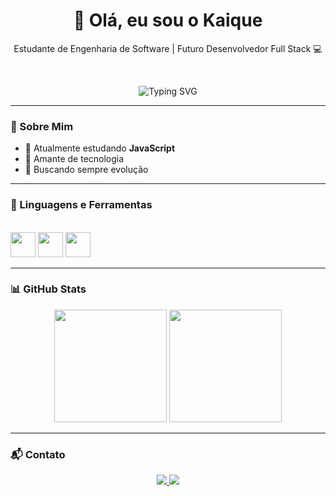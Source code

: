 <h1 align="center">👋 Olá, eu sou o Kaique</h1>

<p align="center">
  Estudante de Engenharia de Software | Futuro Desenvolvedor Full Stack 💻
</p>

<br>

<p align="center">
  <img src="https://readme-typing-svg.herokuapp.com?color=00FF7F&size=30&center=true&vCenter=true&width=1000&lines=Seja+bem-vindo+ao+meu+Repositório+:%29;Welcome+to+my+repository+:%29"; alt="Typing SVG" />
</p>

---

### 🚀 Sobre Mim

- 🔭 Atualmente estudando **JavaScript**
- 🌱 Amante de tecnologia
- 🎯 Buscando sempre evolução 
---

### 🧰 Linguagens e Ferramentas
<br>

<div align="start">
  <img src="https://cdn.jsdelivr.net/gh/devicons/devicon/icons/javascript/javascript-original.svg" width="40px" />
  <img src="https://cdn.jsdelivr.net/gh/devicons/devicon/icons/html5/html5-original.svg" width="40px" />
  <img src="https://cdn.jsdelivr.net/gh/devicons/devicon/icons/css3/css3-original.svg" width="40px" />
</div>

---

### 📊 GitHub Stats

<div align="center">
  <img height="180em" src="https://github-readme-stats.vercel.app/api?username=KaiqueBz&show_icons=true&theme=gruvbox&include_all_commits=true&count_private=true"/>
  <img height="180em" src="https://github-readme-stats.vercel.app/api/top-langs/?username=KaiqueBz&layout=compact&theme=gruvbox"/>
</div>

---

### 📬 Contato

<p align="center">
  <a href="mailto:kaiquebiazon1@gmail.com">
    <img src="https://img.shields.io/badge/Gmail-00C853?style=for-the-badge&logo=gmail&logoColor=white"/>
  </a>
  <a href="https://www.linkedin.com/in/kaique-biazon-35720b304" target="_blank">
    <img src="https://img.shields.io/badge/LinkedIn-388E3C?style=for-the-badge&logo=linkedin&logoColor=white"/>
  </a>
